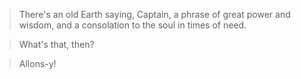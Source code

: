 > There's an old Earth saying, Captain, a phrase of great power and wisdom, and a consolation to the soul in times of need.

> What's that, then?

> Allons-y!
